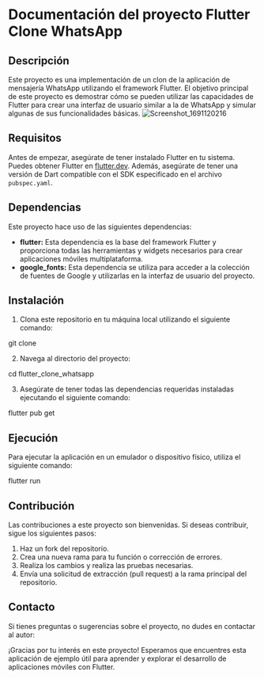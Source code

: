 # Documentación del proyecto Flutter Clone WhatsApp

## Descripción
Este proyecto es una implementación de un clon de la aplicación de mensajería WhatsApp utilizando el framework Flutter. El objetivo principal de este proyecto es demostrar cómo se pueden utilizar las capacidades de Flutter para crear una interfaz de usuario similar a la de WhatsApp y simular algunas de sus funcionalidades básicas.
![Screenshot_1691120216](https://github.com/arnoldbgm/flutter-whatsapp-clone/assets/108824074/f080654a-9e4b-45a7-95c0-130af2150d65)


## Requisitos
Antes de empezar, asegúrate de tener instalado Flutter en tu sistema. Puedes obtener Flutter en [flutter.dev](https://flutter.dev/). Además, asegúrate de tener una versión de Dart compatible con el SDK especificado en el archivo `pubspec.yaml`.

## Dependencias
Este proyecto hace uso de las siguientes dependencias:

- **flutter:** Esta dependencia es la base del framework Flutter y proporciona todas las herramientas y widgets necesarios para crear aplicaciones móviles multiplataforma.
- **google_fonts:** Esta dependencia se utiliza para acceder a la colección de fuentes de Google y utilizarlas en la interfaz de usuario del proyecto.

## Instalación
1. Clona este repositorio en tu máquina local utilizando el siguiente comando:

git clone <URL del repositorio>

2. Navega al directorio del proyecto:

cd flutter_clone_whatsapp


3. Asegúrate de tener todas las dependencias requeridas instaladas ejecutando el siguiente comando:

flutter pub get

## Ejecución
Para ejecutar la aplicación en un emulador o dispositivo físico, utiliza el siguiente comando:

flutter run

## Contribución
Las contribuciones a este proyecto son bienvenidas. Si deseas contribuir, sigue los siguientes pasos:

1. Haz un fork del repositorio.
2. Crea una nueva rama para tu función o corrección de errores.
3. Realiza los cambios y realiza las pruebas necesarias.
4. Envía una solicitud de extracción (pull request) a la rama principal del repositorio.

## Contacto
Si tienes preguntas o sugerencias sobre el proyecto, no dudes en contactar al autor:

¡Gracias por tu interés en este proyecto! Esperamos que encuentres esta aplicación de ejemplo útil para aprender y explorar el desarrollo de aplicaciones móviles con Flutter.
